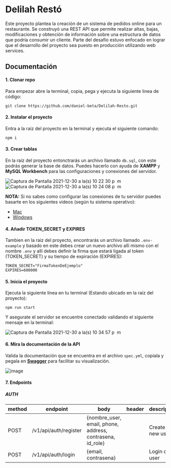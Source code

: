# Delilah Restó

Este proyecto plantea la creación de un sistema de pedidos online para un restaurante. Se construyó una REST API que permite realizar altas, bajas, modificaciones y obtención de información sobre una estructura de datos que podría consumir un cliente. Parte del desafío estuvo enfocado en lograr que el desarrollo del proyecto sea puesto en producción utilizando web services.

## Documentación

#### 1. Clonar repo

Para empezar abre la terminal, copia, pega y ejecuta la siguiente linea de código:
```
git clone https://github.com/daniel-beta/Delilah-Resto.git
```


#### 2. Instalar el proyecto

Entra a la raiz del proyecto en la terminal y ejecuta el siguiente comando:
```
npm i
```

#### 3. Crear tablas

En la raíz del proyecto entonctrarás un archivo llamado `db.sql`, con este podrás generar la base de datos. Puedes hacerlo con ayuda de **XAMPP** y **MySQL Workbench** para las configuraciones y conexiones del servidor.

![Captura de Pantalla 2021-12-30 a la(s) 10 22 30 p  m](https://user-images.githubusercontent.com/64673306/147801318-2c876ef8-c2b7-471b-8b60-cb1ca872789e.png)
![Captura de Pantalla 2021-12-30 a la(s) 10 24 08 p  m](https://user-images.githubusercontent.com/64673306/147801369-6904e180-8b64-4011-a04d-6833dc8628f6.png)

**NOTA:** Si no sabes como configurar las conexiones de tu servidor puedes basarte en los siguientes videos (según tu sistema operativo):
- [Mac](https://youtu.be/P2yS47MxjLM)
- [Windows](https://youtu.be/Wf-0PT7q6i4)

#### 4. Añadir TOKEN_SECRET y EXPIRES

Tambien en la raiz del proyecto, encontrarás un archivo llamado `.env-example` y basado en este debes crear un nuevo archivo allí mismo con el nombre `.env` y allí debes definir la firma que estará ligada al token (TOKEN_SECRET) y su tiempo de expiración (EXPIRES):
```
TOKEN_SECRET="FirmaTokenDeEjemplo"
EXPIRES=600000
```

#### 5. Inicia el proyecto

Ejecuta la siguiente línea en tu terminal (Estando ubicado en la raíz del proyecto):
```
npm run start
```
Y asegurate el servidor se encuentre conectado validando el siguiente mensaje en la terminal:

![Captura de Pantalla 2021-12-30 a la(s) 10 34 57 p  m](https://user-images.githubusercontent.com/64673306/147801721-b1224491-42e7-4b0d-bd67-9c17c1d25ea6.png)

#### 6. Mira la documentación de la API

Valida la documentación que se encuentra en el archivo `spec.yml`, copiala y pegala en **[Swagger](https://editor.swagger.io/)** para facilitar su visualización.

![image](https://user-images.githubusercontent.com/64673306/147801952-836ef3e6-047e-4dd9-a208-d3fa7e0b3de5.png)

#### 7. Endpoints

##### AUTH
|method| endpoint             | body                                                    | header | description     |
|------|----------------------|---------------------------------------------------------|--------|-----------------|
| POST |/v1/api/auth/register |{nombre_user, email, phone, address, contrasena, id_role}|        |Create a new user|
| POST |/v1/api/auth/login    |{email, contrasena}                                      |        |Login of a user  |
